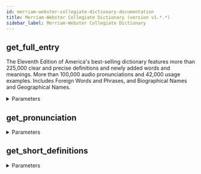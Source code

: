 ```yaml
---
id: merriam-webster-collegiate-dictionary-documentation
title: Merriam-Webster Collegiate Dictionary (version v1.*.*)
sidebar_label: Merriam-Webster Collegiate Dictionary
---
```


## get_full_entry

The Eleventh Edition of America's best-selling dictionary features more than 225,000 clear and precise definitions and newly added words and meanings. More than 100,000 audio pronunciations and 42,000 usage examples. Includes Foreign Words and Phrases, and Biographical Names and Geographical Names.

<details><summary>Parameters</summary>

#### headword (required)

**Type:** string

</details>

## get_pronunciation



<details><summary>Parameters</summary>

#### headword (required)

**Type:** STRING

</details>

## get_short_definitions



<details><summary>Parameters</summary>

#### headword (required)

**Type:** STRING

</details>


